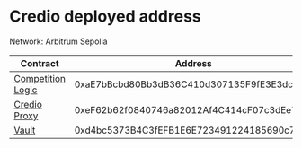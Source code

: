 # Credio deployed address
Network: Arbitrum Sepolia

| Contract | Address |
| -------- | ------- |
|[Competition Logic](https://sepolia.arbiscan.io/address/0xaE7bBcbd80Bb3dB36C410d307135F9fE3E3dcd40)| 0xaE7bBcbd80Bb3dB36C410d307135F9fE3E3dcd40 |
|[Credio Proxy](https://sepolia.arbiscan.io/address/0xeF62b62f0840746a82012Af4C414cF07c3dEe7F1) | 0xeF62b62f0840746a82012Af4C414cF07c3dEe7F1 |
|[Vault](https://sepolia.arbiscan.io/address/0xd4bc5373B4C3fEFB1E6E723491224185690c7354) | 0xd4bc5373B4C3fEFB1E6E723491224185690c7354 |









